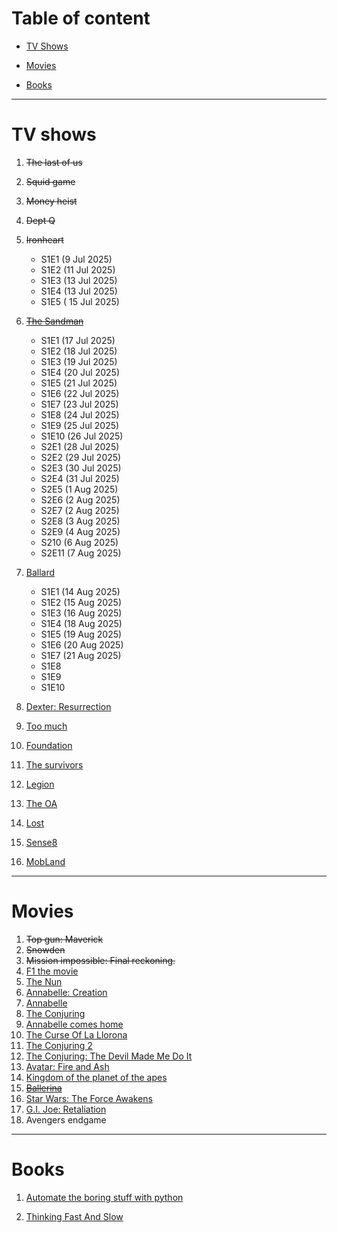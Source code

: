 # Table of content
- [TV Shows](#tv-shows)

- [Movies](#movies)
- [Books](#books)

---
# TV shows

1. ~~The last of us~~
2. ~~Squid game~~
3. ~~Money heist~~
4. ~~Dept Q~~
5. ~~Ironheart~~
   - S1E1 (9 Jul 2025)
   - S1E2 (11 Jul 2025)
   - S1E3 (13 Jul 2025)
   - S1E4 (13 Jul 2025)
   - S1E5 ( 15 Jul 2025)
  
6. ~~[The Sandman](https://www.youtube.com/watch?v=Z6pdYkqeT7A&t=46)~~
    - S1E1 (17 Jul 2025)
    - S1E2 (18 Jul 2025)
    - S1E3 (19 Jul 2025)
    - S1E4 (20 Jul 2025)
    - S1E5 (21 Jul 2025)
    - S1E6 (22 Jul 2025)
    - S1E7 (23 Jul 2025)
    - S1E8 (24 Jul 2025)
    - S1E9 (25 Jul 2025)
    - S1E10 (26 Jul 2025)
    - S2E1 (28 Jul 2025)
    - S2E2 (29 Jul 2025)
    - S2E3 (30 Jul 2025)
    - S2E4 (31 Jul 2025)
    - S2E5 (1 Aug 2025)
    - S2E6 (2 Aug 2025)
    - S2E7 (2 Aug 2025)
    - S2E8 (3 Aug 2025)
    - S2E9 (4 Aug 2025)
    - S210 (6 Aug 2025)
    - S2E11 (7 Aug 2025)
7. [Ballard](https://www.youtube.com/watch?v=9nKRJGXgK0Q&t=48)

    - S1E1 (14 Aug 2025)
    - S1E2 (15 Aug 2025)
    - S1E3 (16 Aug 2025)
    - S1E4 (18 Aug 2025)
    - S1E5 (19 Aug 2025)
    - S1E6 (20 Aug 2025)
    - S1E7 (21 Aug 2025)
    - S1E8
    - S1E9
    - S1E10
8. [Dexter: Resurrection](https://www.youtube.com/watch?v=84o1Q6fB20k&t=60)
9. [Too much](https://www.youtube.com/watch?v=HcrbR6EXynM&t=87)
10. [Foundation](https://www.youtube.com/watch?v=X4QYV5GTz7c&t=39)
11. [The survivors](https://www.youtube.com/watch?v=c69c1P-EURg&t=11)
12. [Legion](https://www.youtube.com/watch?v=4SZ3rMMYBLY&t=36)
13. [The OA](https://www.youtube.com/watch?v=DvHJtez2IlY&t=16)
14. [Lost](https://www.youtube.com/watch?v=KTu8iDynwNc&t=14)
15. [Sense8](https://www.youtube.com/watch?v=iKpKAlbJ7BQ&t=35)
16. [MobLand](https://www.youtube.com/watch?v=qKGgw7Ob5f4&t=16)

---
# Movies

1. ~~Top gun: Maverick~~
2. ~~Snowden~~
3. ~~Mission impossible: Final reckoning.~~
4. [F1 the movie](https://www.youtube.com/watch?v=8yh9BPUBbbQ)
5. [The Nun](https://www.youtube.com/watch?v=pzD9zGcUNrw)
6. [Annabelle: Creation](https://www.youtube.com/watch?v=KisPhy7T__Q)
7. [Annabelle](https://www.youtube.com/watch?v=paFgQNPGlsg)
8. [The Conjuring](https://www.youtube.com/watch?v=FSAz556s0fM)
9. [Annabelle comes home](https://www.youtube.com/watch?v=bCxm7cTpBAs)
10. [The Curse Of La Llorona](https://www.youtube.com/watch?v=uOV-xMYQ7sk)
11. [The Conjuring 2](https://www.youtube.com/watch?v=VFsmuRPClr4)
12. [The Conjuring: The Devil Made Me Do It](https://www.youtube.com/watch?v=h9Q4zZS2v1k)
13. [Avatar: Fire and Ash](https://youtu.be/nb_fFj_0rq8?feature=shared)
14. [Kingdom of the planet of the apes](https://www.youtube.com/watch?v=XtFI7SNtVpY&t=146)
15. ~~[Ballerina](https://www.youtube.com/watch?v=0FSwsrFpkbw&t=5)~~
16. [Star Wars: The Force Awakens](https://www.youtube.com/watch?v=sGbxmsDFVnE&t=133)
17. [G.I. Joe: Retaliation](https://www.youtube.com/watch?v=bd3JmlIxQXM&t=113)
18. Avengers endgame

---
# Books
1. [Automate the boring stuff with python](https://www.amazon.in/Automate-Boring-Stuff-Python-3rd-ebook/dp/B0CG8BSP2R/ref=mp_s_a_1_2?crid=17VU94EV52C4G&dib=eyJ2IjoiMSJ9.xLctaNaGcXQ0k8KXfm28_hfi2wvVNLiwo-NnyZ57Fh8_gYKeeVCluet7ikBhHXthe9nTyLbcS4Clux9Y5aEeLk53NBIC5AS_W2lqxlwZAuMYjROaT1G2hiFPCi2fA-2IlGvpJdGa2pc0LGB9Ym-Gc2c0bzQ-dPKmFeAJeacnAM6qIUu6HzCXpx9kytnA9T1YK6IUkG2p5YgWZBTH66rrMg.hoL4SqW-w5ITYhdgPgOIagRPTHTVeIqoitrFogJ8j64&dib_tag=se&keywords=automate+the+boring+stuff+with+python&qid=1755798381&sprefix=automate+the%2Caps%2C376&sr=8-2)

2. [Thinking Fast And Slow](https://www.amazon.in/Thinking-Fast-Slow-Daniel-Kahneman-ebook/dp/B005MJFA2W/ref=mp_s_a_1_1?crid=8RPDH8JHAFCH&dib=eyJ2IjoiMSJ9.orgi45a-1Cv7i7xedcDFq1oXxKzzM3FK6joa6c67XTkXwR9XbZKu2X7KkoQeME_11cfAdXhHb8H2F8B3pd1NJDn9edApjqkAdkjCQEHu90aDf5nbl6ujxrWYsdd5zVRPb0AnCj3D-MPmM3t_KSjXF4dz9phzA6rw5nhhhl6hljuisF-RseP8peS0UJgJFV5f20lxtS2t5zgjhwf6R9BYjA.K-P7hoxoqMZve_CQUOn1zJVzVWTHQIkAfm1FR6Qo1b8&dib_tag=se&keywords=thinking+fast+and+slow&qid=1755800040&s=digital-text&sprefix=Think%2Cdigital-text%2C277&sr=1-1)
